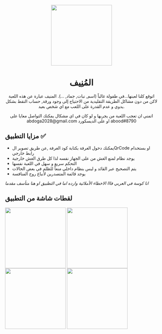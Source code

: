 <p align="center">
<img align="center" src="https://user-images.githubusercontent.com/67074750/172014157-31dc1e76-960d-4437-8dd4-7e0a314b6c14.png" width="200"/>
</p>


<h1 align="center">المُنِيف</h1>

<p align="center">
اتوقع كلنا لعبنها...في طفولة غالباً (اسم, نبات, جماد, ...).
المنيف عبارة عن هذه اللعبة لاكن من دون مشاكل الطريقة التقليدية من الاحتياج إلى وجود ورقة, حساب النقط بشكل يدوي و عدم القدرة على اللعب مع اي شخص بعيد.
</p>
<p align="center">
  اتمني ان تعجب اللعبة من يجربها و لو كان في اي مشكال يمكنك التواصل معايا على abdoga2028@gmail.com او على الديسكورد abood#8790
</p>
<h2>مزايا التطبيق ✅</h2>

 * يمكنك دخول الغرفة  بكتابة كود الغرفة ,عن طريق تصوير الQrCode او بستخدام رابط خارجي
 * يوجد نظام لمنع الغش من على الجهاز نفسه لذا كل طرق الغش خارجية
 * التحكم سريع و سهل في اللعبة نفسها 
 * يتم التصحيح عبر القائد و ليس بنظام داخلي منعاً للظلم في بعض الحالات
 * يوجد قائمة المتصدرين لأنباع روح المنافسة

 *انا كوسة في العربي فااا الاخطاء الأملائية وارده اما في التطبيق او هنا متأسف مقدما*
<h2>لقطات شاشة من التطبيق</h2>
<p align="center" style="display:inline" float="left">
  <img align="center" src="https://user-images.githubusercontent.com/67074750/174643780-f109910b-df4e-438d-8876-e571322bda2e.png" width="200"/>
  <img align="center" src="https://user-images.githubusercontent.com/67074750/174643789-41619c3e-edf6-48ba-9032-a5e2d1b2f1d0.png" width="200"/>
  <img align="center" src="https://user-images.githubusercontent.com/67074750/174643800-b894116c-e12f-4c10-941b-f5535cf7c6df.png" width="200"/>
  <img align="center" src="https://user-images.githubusercontent.com/67074750/174643793-8f4387dd-1bb3-4310-b193-a61237de93c5.png" width="200"/>
</p>

